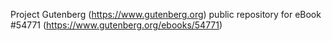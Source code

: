 Project Gutenberg (https://www.gutenberg.org) public repository for eBook #54771 (https://www.gutenberg.org/ebooks/54771)
